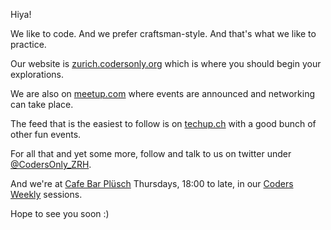 Hiya!

We like to code. And we prefer craftsman-style. And that's what we like to practice.

Our website is [zurich.codersonly.org](http://zurich.codersonly.org) which is where you should begin your explorations.

We are also on [meetup.com](http://www.meetup.com/coders-only-zurich) where events are announced and networking can take place.

The feed that is the easiest to follow is on [techup.ch](http://techup.ch/canton/ZH) with a good bunch of other fun events.

For all that and yet some more, follow and talk to us on twitter under [@CodersOnly\_ZRH](http://twitter.com/CodersOnly_ZRH).

And we're at [Cafe Bar Plüsch](http://www.cafe-pluesch.ch) Thursdays, 18:00 to late, in our [Coders Weekly](http://zurich.codersonly.org/events/coders-weekly) sessions.

Hope to see you soon :)